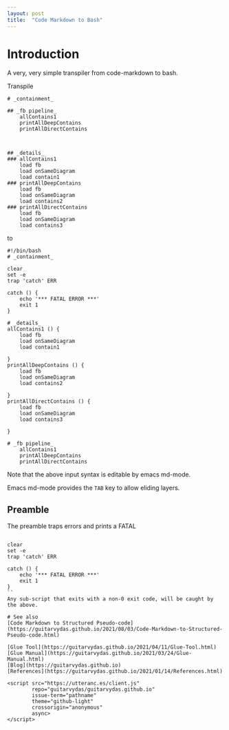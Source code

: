 ```yaml
---
layout: post
title:  "Code Markdown to Bash"
---
```


# Introduction

A very, very simple transpiler from code-markdown to bash.

Transpile
```
# _containment_

## _fb pipeline_
	allContains1
	printAllDeepContains
	printAllDirectContains



## _details_
### allContains1
	load fb
	load onSameDiagram
	load contain1
### printAllDeepContains
	load fb
	load onSameDiagram
	load contains2
### printAllDirectContains
	load fb
	load onSameDiagram
	load contains3
```
to
```
#!/bin/bash
# _containment_

clear
set -e
trap 'catch' ERR

catch () {
    echo '*** FATAL ERROR ***'
    exit 1
}

# _details_
allContains1 () {
	load fb
	load onSameDiagram
	load contain1

}
printAllDeepContains () {
	load fb
	load onSameDiagram
	load contains2

}
printAllDirectContains () {
	load fb
	load onSameDiagram
	load contains3

}

# _fb pipeline_
	allContains1
	printAllDeepContains
	printAllDirectContains
```

Note that the above input syntax is editable by emacs md-mode.

Emacs md-mode provides the `TAB` key to allow eliding layers.

## Preamble
The preamble traps errors and prints a FATAL
```

clear
set -e
trap 'catch' ERR

catch () {
    echo '*** FATAL ERROR ***'
    exit 1
}
``
Any sub-script that exits with a non-0 exit code, will be caught by the above.

# See also
[Code Markdown to Structured Pseudo-code](https://guitarvydas.github.io/2021/08/03/Code-Markdown-to-Structured-Pseudo-code.html)

[Glue Tool](https://guitarvydas.github.io/2021/04/11/Glue-Tool.html)
[Glue Manual](https://guitarvydas.github.io/2021/03/24/Glue-Manual.html)
[Blog](https://guitarvydas.github.io)
[References](https://guitarvydas.github.io/2021/01/14/References.html)

<script src="https://utteranc.es/client.js" 
        repo="guitarvydas/guitarvydas.github.io" 
        issue-term="pathname" 
        theme="github-light" 
        crossorigin="anonymous" 
        async> 
</script> 
